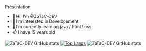 #
Présentation 


- 👋 Hi, I’m @ZaTaC-DEV
- 👀 I’m interested in Developement 
- 🌱 I’m currently learning java / html / css
- 📫 I have 15 years old


![ZaTaC-DEV GitHub stats](https://github-readme-stats.vercel.app/api?username=ZaTaC-DEV&show_icons=true&theme=dracula&hide_border=true)
[![Top Langs](https://github-readme-stats.vercel.app/api/top-langs/?username=ZaTaC-DEV&theme=dracula&hide_border=true)](https://github.com/ZaTaC-DEV/github-readme-stats)
![ZaTaC-DEV GitHub stats](https://github-readme-stats.vercel.app/api?username=ZaTaC-DEV&bg_color=30,e96443,904e95&title_color=fff&text_color=fff)
